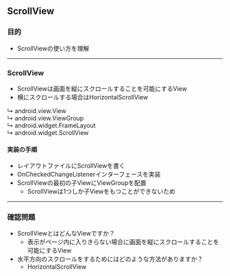 ## ScrollView

### 目的
* ScrollViewの使い方を理解

---
### ScrollView
* ScrollViewは画面を縦にスクロールすることを可能にするView
* 横にスクロールする場合はHorizontalScrollView

↳    android.view.View
<br>       ↳    android.view.ViewGroup
<br>           ↳    android.widget.FrameLayout
<br>               ↳    android.widget.ScrollView

#### 実装の手順
* レイアウトファイルにScrollViewを書く
* OnCheckedChangeListenerインターフェースを実装
* ScrollViewの最初の子ViewにViewGroupを配置
  * ScrollViewは1つしか子Viewをもつことができないため

---
### 確認問題
* ScrollViewとはどんなViewですか？
  * 表示がページ内に入りきらない場合に画面を縦にスクロールすることを可能にするView
* 水平方向のスクロールをするためにはどのような方法がありますか？
  * HorizontalScrollView
